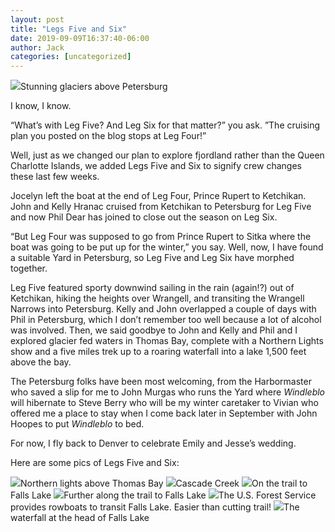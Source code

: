 ```yaml
---
layout: post
title: "Legs Five and Six"
date: 2019-09-09T16:37:40-06:00
author: Jack
categories: [uncategorized]
---
```


![](http://windleblo.com/wp-content/uploads/2019/09/image1-2-1024x768.jpeg)Stunning glaciers above Petersburg

I know, I know.

“What’s with Leg Five? And Leg Six for that matter?” you ask. ”The cruising plan you posted on the blog stops at Leg Four!”

Well, just as we changed our plan to explore fjordland rather than the Queen Charlotte Islands, we added Legs Five and Six to signify crew changes these last few weeks.

Jocelyn left the boat at the end of Leg Four, Prince Rupert to Ketchikan. John and Kelly Hranac cruised from Ketchikan to Petersburg for Leg Five and now Phil Dear has joined to close out the season on Leg Six. 

“But Leg Four was supposed to go from Prince Rupert to Sitka where the boat was going to be put up for the winter,” you say. Well, now, I have found a suitable Yard in Petersburg, so Leg Five and Leg Six have morphed together.

Leg Five featured sporty downwind sailing in the rain (again!?) out of Ketchikan, hiking the heights over Wrangell, and transiting the Wrangell Narrows into Petersburg. Kelly and John overlapped a couple of days with Phil in Petersburg, which I don’t remember too well because a lot of alcohol was involved. Then, we said goodbye to John and Kelly and Phil and I explored glacier fed waters in Thomas Bay, complete with a Northern Lights show and a five miles trek up to a roaring waterfall into a lake 1,500 feet above the bay. 

The Petersburg folks have been most welcoming, from the Harbormaster who saved a slip for me to John Murgas who runs the Yard where _Windleblo_ will hibernate to Steve Berry who will be my winter caretaker to Vivian who offered me a place to stay when I come back later in September with John Hoopes to put _Windleblo_ to bed.

For now, I fly back to Denver to celebrate Emily and Jesse’s wedding.

Here are some pics of Legs Five and Six:

![](http://windleblo.com/wp-content/uploads/2019/09/image2-1024x576.png)Northern lights above Thomas Bay ![](http://windleblo.com/wp-content/uploads/2019/09/image11-1024x768.jpeg)Cascade Creek ![](http://windleblo.com/wp-content/uploads/2019/09/image10-e1568067682900-768x1024.jpeg)On the trail to Falls Lake ![](http://windleblo.com/wp-content/uploads/2019/09/image8-e1568067640593-768x1024.jpeg)Further along the trail to Falls Lake ![](http://windleblo.com/wp-content/uploads/2019/09/IMG_7595-e1568067765826-768x1024.jpg)The U.S. Forest Service provides rowboats to transit Falls Lake. Easier than cutting trail! ![](http://windleblo.com/wp-content/uploads/2019/09/IMG_7587-e1568067952152-768x1024.jpg)The waterfall at the head of Falls Lake